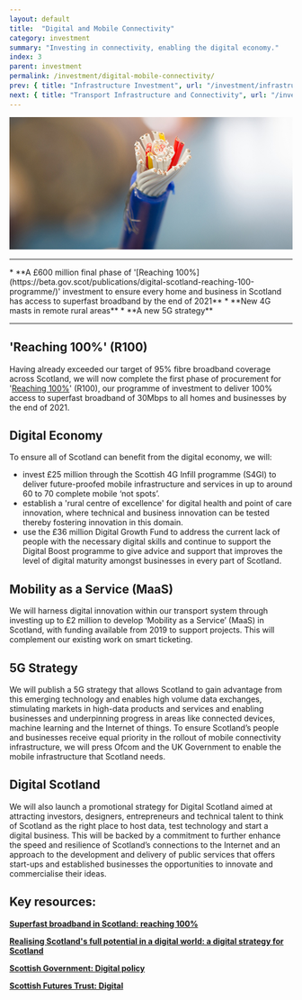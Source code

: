 ```yaml
---
layout: default
title:  "Digital and Mobile Connectivity"
category: investment
summary: "Investing in connectivity, enabling the digital economy."
index: 3
parent: investment
permalink: /investment/digital-mobile-connectivity/
prev: { title: "Infrastructure Investment", url: "/investment/infrastructure/" }
next: { title: "Transport Infrastructure and Connectivity", url: "/investment/transport-infrastructure/" }
---
```


![](/assets/images/pageimages/Investment.8.jpg)
<br>
<hr>
* **A £600 million final phase of '[Reaching 100%](https://beta.gov.scot/publications/digital-scotland-reaching-100-programme/)' investment to ensure every home and business in Scotland has access to superfast broadband by the end of 2021** 
* **New 4G masts in remote rural areas**
* **A new 5G strategy**

<hr>

## 'Reaching 100%' (R100)

Having already exceeded our target of 95% fibre broadband coverage across Scotland, we will now complete the first phase of procurement for '[Reaching 100%](https://beta.gov.scot/publications/digital-scotland-reaching-100-programme/)' (R100), our programme of investment to deliver 100% access to superfast broadband of 30Mbps to all homes and businesses by the end of 2021.

## Digital Economy

To ensure all of Scotland can benefit from the digital economy, we will: 
* invest £25 million through the Scottish 4G Infill programme (S4GI) to deliver future-proofed mobile infrastructure and services in up to around 60 to 70 complete mobile ‘not spots’.
* establish a 'rural centre of excellence' for digital health and point of care innovation, where technical and business innovation can be tested thereby fostering innovation in this domain. 
* use the £36 million Digital Growth Fund to address the current lack of people with the necessary digital skills and continue to support the Digital Boost programme to give advice and support that improves the level of digital maturity amongst businesses in every part of Scotland. 

## Mobility as a Service (MaaS)

We will harness digital innovation within our transport system through investing up to £2 million to develop ‘Mobility as a Service’ (MaaS) in Scotland, with funding available from 2019 to support projects. This will complement our existing work on smart ticketing.

## 5G Strategy

We will publish a 5G strategy that allows Scotland to gain advantage from this emerging technology and enables high volume data exchanges, stimulating markets in high-data products and services and enabling businesses and underpinning progress in areas like connected devices, machine learning and the Internet of things. To ensure Scotland’s people and businesses receive equal priority in the rollout of mobile connectivity infrastructure, we will press Ofcom and the UK Government to enable the mobile infrastructure that Scotland needs.

## Digital Scotland

We will also launch a promotional strategy for Digital Scotland aimed at attracting investors, designers, entrepreneurs and technical talent to think of Scotland as the right place to host data, test technology and start a digital business. This will be backed by a commitment to further enhance the speed and resilience of Scotland’s connections to the Internet and an approach to the development and delivery of public services that offers start-ups and established businesses the opportunities to innovate and commercialise their ideas.


## Key resources: 

**[Superfast broadband in Scotland: reaching 100%](https://beta.gov.scot/publications/digital-scotland-reaching-100-programme/)**

**[Realising Scotland's full potential in a digital world: a digital strategy for Scotland](https://beta.gov.scot/publications/realising-scotlands-full-potential-digital-world-digital-strategy-scotland/)**

**[Scottish Government: Digital policy](https://beta.gov.scot/policies/digital/)**

**[Scottish Futures Trust: Digital](https://www.scottishfuturestrust.org.uk/page/digital)**
